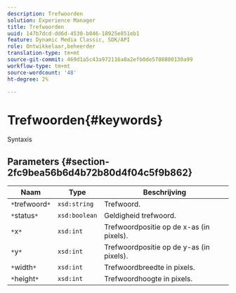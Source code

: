 ```yaml
---
description: Trefwoorden
solution: Experience Manager
title: Trefwoorden
uuid: 147b7dcd-dd6d-4530-b046-18925e851eb1
feature: Dynamic Media Classic, SDK/API
role: Ontwikkelaar,beheerder
translation-type: tm+mt
source-git-commit: 469d1a5c43a972116a8a2efb0de5708800130a99
workflow-type: tm+mt
source-wordcount: '48'
ht-degree: 2%

---
```



# Trefwoorden{#keywords}

Syntaxis

## Parameters {#section-2fc9bea56b6d4b72b80d4f04c5f9b862}

| Naam | Type | Beschrijving |
|---|---|---|
| `*`trefwoord`*` | `xsd:string` | Trefwoord. |
| `*`status`*` | `xsd:boolean` | Geldigheid trefwoord. |
| `*`x`*` | `xsd:int` | Trefwoordpositie op de x-as (in pixels). |
| `*`y`*` | `xsd:int` | Trefwoordpositie op de y-as (in pixels). |
| `*`width`*` | `xsd:int` | Trefwoordbreedte in pixels. |
| `*`height`*` | `xsd:int` | Trefwoordhoogte in pixels. |

